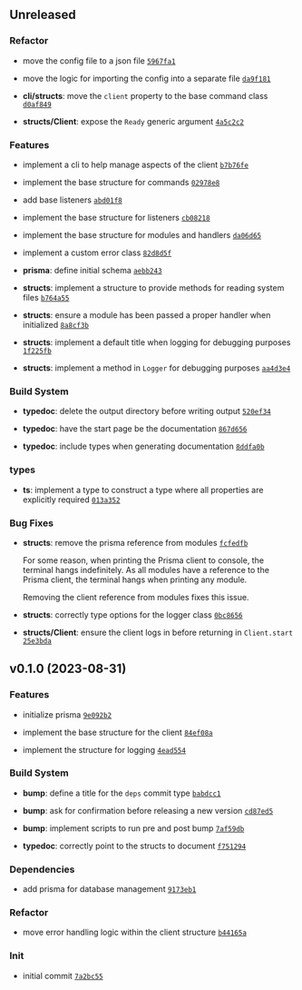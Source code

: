## Unreleased

### Refactor

- move the config file to a json file <code>[5967fa1](https://github.com/Norviah/bot/commit/5967fa1ed473cf88642a312c2973aa8e904b2bf2)</code>

- move the logic for importing the config into a separate file <code>[da9f181](https://github.com/Norviah/bot/commit/da9f181b565e9696d37dc8e4399c532eb8c8c929)</code>

- **cli/structs**: move the `client` property to the base command class <code>[d0af849](https://github.com/Norviah/bot/commit/d0af849f439aa6970e485b0f156b9459820221b4)</code>

- **structs/Client**: expose the `Ready` generic argument <code>[4a5c2c2](https://github.com/Norviah/bot/commit/4a5c2c23abfeb7b997cfa378982b67eea7bfd048)</code>

### Features

- implement a cli to help manage aspects of the client <code>[b7b76fe](https://github.com/Norviah/bot/commit/b7b76fe2ce89f87ad52dc1cc7939470d9c7f0e17)</code>

- implement the base structure for commands <code>[02978e8](https://github.com/Norviah/bot/commit/02978e893b874897d1030b697905dbc4d46ad54a)</code>

- add base listeners <code>[abd01f8](https://github.com/Norviah/bot/commit/abd01f8b8920a1d6dc0c8f045ecab1c5b0ace06b)</code>

- implement the base structure for listeners <code>[cb08218](https://github.com/Norviah/bot/commit/cb0821865a03506e0f03f0922563702acf93085f)</code>

- implement the base structure for modules and handlers <code>[da06d65](https://github.com/Norviah/bot/commit/da06d6531f103568517999e48703dd2860730edc)</code>

- implement a custom error class <code>[82d8d5f](https://github.com/Norviah/bot/commit/82d8d5f47694773987e3c758c37e72b906a1f009)</code>

- **prisma**: define initial schema <code>[aebb243](https://github.com/Norviah/bot/commit/aebb2431601ccbb175b82e2d6d30546ac7c63e9f)</code>

- **structs**: implement a structure to provide methods for reading system files <code>[b764a55](https://github.com/Norviah/bot/commit/b764a55892f1752266017bba5ea1ab0a452bb772)</code>

- **structs**: ensure a module has been passed a proper handler when initialized <code>[8a8cf3b](https://github.com/Norviah/bot/commit/8a8cf3bafef2d16cd358afc88ee72109c554b5db)</code>

- **structs**: implement a default title when logging for debugging purposes <code>[1f225fb](https://github.com/Norviah/bot/commit/1f225fb6db1d17a8228df0d149e60cd5a9558244)</code>

- **structs**: implement a method in `Logger` for debugging purposes <code>[aa4d3e4](https://github.com/Norviah/bot/commit/aa4d3e4bf51fbe4b7566411e56bf0e16e23364ba)</code>

### Build System

- **typedoc**: delete the output directory before writing output <code>[520ef34](https://github.com/Norviah/bot/commit/520ef345bfe63679587020075131b64c85c9b244)</code>

- **typedoc**: have the start page be the documentation <code>[867d656](https://github.com/Norviah/bot/commit/867d6562e563e7473ac5ad9f3e074145aedb641f)</code>

- **typedoc**: include types when generating documentation <code>[8ddfa0b](https://github.com/Norviah/bot/commit/8ddfa0b5b1bd821c9c87a6c8f3954d84d6221719)</code>

### types

- **ts**: implement a type to construct a type where all properties are explicitly required <code>[013a352](https://github.com/Norviah/bot/commit/013a3520cecc7b9a33710077e75ade7eb2c3bde7)</code>

### Bug Fixes

- **structs**: remove the prisma reference from modules <code>[fcfedfb](https://github.com/Norviah/bot/commit/fcfedfb8df0c2d974b31ca6d0e6149dc4e12afae)</code>

	For some reason, when printing the Prisma client to console, the
	terminal hangs indefinitely. As all modules have a reference to the
	Prisma client, the terminal hangs when printing any module.
	
	Removing the client reference from modules fixes this issue.

- **structs**: correctly type options for the logger class <code>[0bc8656](https://github.com/Norviah/bot/commit/0bc865668618d2d92d619e64a9fc3d9cd67e22df)</code>

- **structs/Client**: ensure the client logs in before returning in `Client.start` <code>[25e3bda](https://github.com/Norviah/bot/commit/25e3bda329524877b9b09053952d1e9babe24299)</code>

## v0.1.0 (2023-08-31)

### Features

- initialize prisma <code>[9e092b2](https://github.com/Norviah/bot/commit/9e092b2c593509bd15b21148ee26fc939bbcaf93)</code>

- implement the base structure for the client <code>[84ef08a](https://github.com/Norviah/bot/commit/84ef08a1111ee2f261bd4a47e9b048a24b5893aa)</code>

- implement the structure for logging <code>[4ead554](https://github.com/Norviah/bot/commit/4ead554a256db436aefa0ec49e48c9aa739fc719)</code>

### Build System

- **bump**: define a title for the `deps` commit type <code>[babdcc1](https://github.com/Norviah/bot/commit/babdcc186eee410aaf04e4c718b591b1d9510fa8)</code>

- **bump**: ask for confirmation before releasing a new version <code>[cd87ed5](https://github.com/Norviah/bot/commit/cd87ed5b1d418acc82f1533b23ae17c37f5e2409)</code>

- **bump**: implement scripts to run pre and post bump <code>[7af59db](https://github.com/Norviah/bot/commit/7af59dbaacd91430ffc10f780e34487aa9925d7f)</code>

- **typedoc**: correctly point to the structs to document <code>[f751294](https://github.com/Norviah/bot/commit/f7512946deae888eb2c7cd979f5e179344d4aadb)</code>

### Dependencies

- add prisma for database management <code>[9173eb1](https://github.com/Norviah/bot/commit/9173eb1146af1ab619180abab97fa8741f50e30f)</code>

### Refactor

- move error handling logic within the client structure <code>[b44165a](https://github.com/Norviah/bot/commit/b44165a661544529abeee0294454b6116e9543fe)</code>

### Init

- initial commit <code>[7a2bc55](https://github.com/Norviah/bot/commit/7a2bc559b4b1e46d0d4f5a5a8fbad7fc2c4e271c)</code>